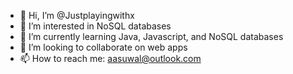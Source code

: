 - 👋 Hi, I’m @Justplayingwithx
- 👀 I’m interested in NoSQL databases
- 🌱 I’m currently learning Java, Javascript, and NoSQL databases
- 💞️ I’m looking to collaborate on web apps
- 📫 How to reach me: aasuwal@outlook.com

<!---
Justplayingwithx/Justplayingwithx is a ✨ special ✨ repository because its `README.md` (this file) appears on your GitHub profile.
You can click the Preview link to take a look at your changes.
--->
